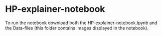 # HP-explainer-notebook

To run the notebook download both the HP-explainer-notebook.ipynb and the Data-files (this folder contains images displayed in the notebook).

